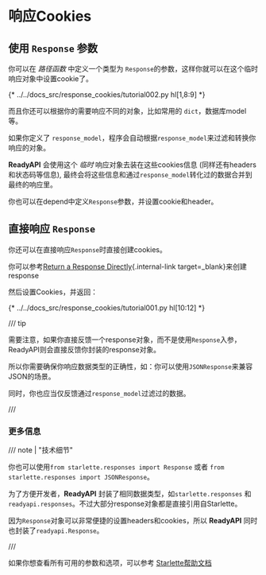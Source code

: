 # 响应Cookies

## 使用 `Response` 参数

你可以在 *路径函数* 中定义一个类型为 `Response`的参数，这样你就可以在这个临时响应对象中设置cookie了。

{* ../../docs_src/response_cookies/tutorial002.py hl[1,8:9] *}

而且你还可以根据你的需要响应不同的对象，比如常用的 `dict`，数据库model等。

如果你定义了 `response_model`，程序会自动根据`response_model`来过滤和转换你响应的对象。

**ReadyAPI** 会使用这个 *临时* 响应对象去装在这些cookies信息 (同样还有headers和状态码等信息), 最终会将这些信息和通过`response_model`转化过的数据合并到最终的响应里。

你也可以在depend中定义`Response`参数，并设置cookie和header。

## 直接响应 `Response`

你还可以在直接响应`Response`时直接创建cookies。

你可以参考[Return a Response Directly](response-directly.md){.internal-link target=_blank}来创建response

然后设置Cookies，并返回：

{* ../../docs_src/response_cookies/tutorial001.py hl[10:12] *}

/// tip

需要注意，如果你直接反馈一个response对象，而不是使用`Response`入参，ReadyAPI则会直接反馈你封装的response对象。

所以你需要确保你响应数据类型的正确性，如：你可以使用`JSONResponse`来兼容JSON的场景。

同时，你也应当仅反馈通过`response_model`过滤过的数据。

///

### 更多信息

/// note | "技术细节"

你也可以使用`from starlette.responses import Response` 或者 `from starlette.responses import JSONResponse`。

为了方便开发者，**ReadyAPI** 封装了相同数据类型，如`starlette.responses` 和 `readyapi.responses`。不过大部分response对象都是直接引用自Starlette。

因为`Response`对象可以非常便捷的设置headers和cookies，所以 **ReadyAPI** 同时也封装了`readyapi.Response`。

///

如果你想查看所有可用的参数和选项，可以参考 <a href="https://www.starlette.io/responses/#set-cookie" class="external-link" target="_blank">Starlette帮助文档</a>
